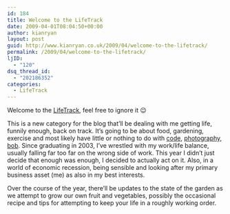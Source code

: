```yaml
---
id: 184
title: Welcome to the LifeTrack
date: 2009-04-01T08:04:50+00:00
author: kianryan
layout: post
guid: http://www.kianryan.co.uk/2009/04/welcome-to-the-lifetrack/
permalink: /2009/04/welcome-to-the-lifetrack/
ljID:
  - "120"
dsq_thread_id:
  - "202186352"
categories:
  - LifeTrack
---
```

Welcome to the [LifeTrack](http://www.kianryan.co.uk/category/lifetrack), feel free to ignore it 😉

This is a new category for the blog that&#8217;ll be dealing with me getting life, funnily enough, back on track. It&#8217;s going to be about food, gardening, exercise and most likely have little or nothing to do with [code](http://www.kianryan.co.uk/category/code/), [photography](http://www.kianryan.co.uk/category/photog/), [bob](http://www.kianryan.co.uk/category/comic/). Since graduating in 2003, I&#8217;ve wrestled with my work/life balance, usually falling far too far on the wrong side of work. This year I didn&#8217;t just decide that enough was enough, I decided to actually act on it. Also, in a world of economic recession, being sensible and looking after my primary business asset (me) as also in my best interests.

Over the course of the year, there&#8217;ll be updates to the state of the garden as we attempt to grow our own fruit and vegetables, possibly the occasional recipe and tips for attempting to keep your life in a roughly working order.